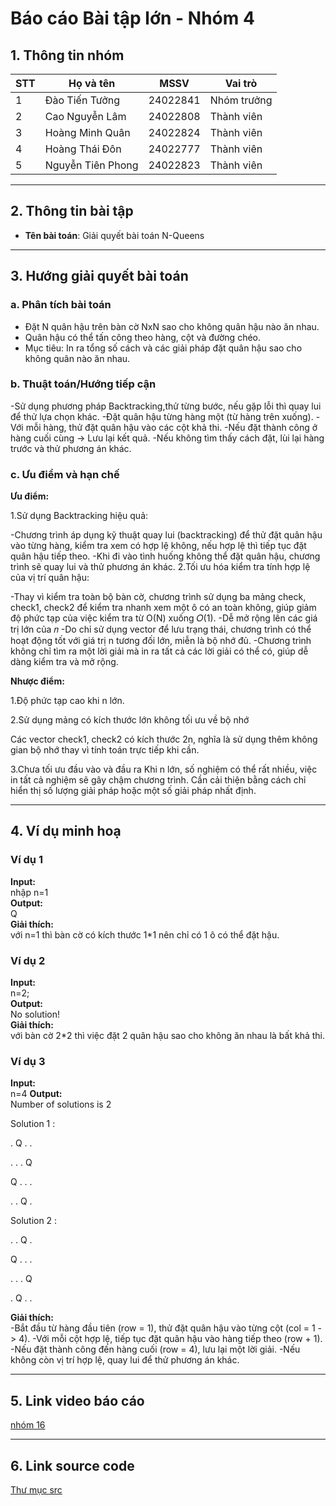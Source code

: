 # Báo cáo Bài tập lớn - Nhóm 4

## 1. Thông tin nhóm
| STT | Họ và tên | MSSV | Vai trò |
|---|---|---|---|
| 1 | Đào Tiến Tưởng | 24022841 | Nhóm trưởng |
| 2 | Cao Nguyễn Lâm | 24022808 | Thành viên |
| 3 | Hoàng Minh Quân | 24022824 | Thành viên |
| 4 | Hoàng Thái Đôn | 24022777 | Thành viên |
| 5 | Nguyễn Tiên Phong | 24022823 | Thành viên |

---

## 2. Thông tin bài tập
- **Tên bài toán**: Giải quyết bài toán N-Queens

---

## 3. Hướng giải quyết bài toán

### a. Phân tích bài toán
- Đặt N quân hậu trên bàn cờ NxN sao cho không quân hậu nào ăn nhau.
- Quân hậu có thể tấn công theo hàng, cột và đường chéo.
- Mục tiêu: In ra tổng số cách và các giải pháp đặt quân hậu sao cho không quân nào ăn nhau.
### b. Thuật toán/Hướng tiếp cận
-Sử dụng phương pháp Backtracking,thử từng bước, nếu gặp lỗi thì quay lui để thử lựa chọn khác.
-Đặt quân hậu từng hàng một (từ hàng trên xuống).
-Với mỗi hàng, thử đặt quân hậu vào các cột khả thi.
-Nếu đặt thành công ở hàng cuối cùng → Lưu lại kết quả.
-Nếu không tìm thấy cách đặt, lùi lại hàng trước và thử phương án khác.
### c. Ưu điểm và hạn chế
**Ưu điểm:**

1.Sử dụng Backtracking hiệu quả:

-Chương trình áp dụng kỹ thuật quay lui (backtracking) để thử đặt quân hậu vào từng hàng, kiểm tra xem có hợp lệ không, nếu hợp lệ thì tiếp tục đặt quân hậu tiếp theo.
-Khi đi vào tình huống không thể đặt quân hậu, chương trình sẽ quay lui và thử phương án khác.
2.Tối ưu hóa kiểm tra tính hợp lệ của vị trí quân hậu:

-Thay vì kiểm tra toàn bộ bàn cờ, chương trình sử dụng ba mảng check, check1, check2 để kiểm tra nhanh xem một ô có an toàn không, giúp giảm độ phức tạp của việc kiểm tra từ O(N) xuống 𝑂(1).
-Dễ mở rộng lên các giá trị lớn của 𝑛
-Do chỉ sử dụng vector để lưu trạng thái, chương trình có thể hoạt động tốt với giá trị n tương đối lớn, miễn là bộ nhớ đủ.
-Chương trình không chỉ tìm ra một lời giải mà in ra tất cả các lời giải có thể có, giúp dễ dàng kiểm tra và mở rộng.

**Nhược điểm:**

1.Độ phức tạp cao khi n lớn.

2.Sử dụng mảng có kích thước lớn không tối ưu về bộ nhớ

Các vector check1, check2 có kích thước 2n, nghĩa là sử dụng thêm không gian bộ nhớ thay vì tính toán trực tiếp khi cần.

3.Chưa tối ưu đầu vào và đầu ra
Khi n lớn, số nghiệm có thể rất nhiều, việc in tất cả nghiệm sẽ gây chậm chương trình. Cần cải thiện bằng cách chỉ hiển thị số lượng giải pháp hoặc một số giải pháp nhất định.

---

## 4. Ví dụ minh hoạ
### Ví dụ 1
**Input:**  
nhập n=1  
**Output:**  
Q  
**Giải thích:**  
với n=1 thì bàn cờ có kích thước 1*1 nên chỉ có 1 ô có thể đặt hậu.

### Ví dụ 2
**Input:**  
n=2;  
**Output:**  
No solution!  
**Giải thích:**  
với bàn cờ 2*2 thì việc đặt 2 quân hậu sao cho không ăn nhau là bất khả thi.
### Ví dụ 3
**Input:**  
n=4
**Output:**  
Number of solutions is 2

Solution 1 :

. Q . .

. . . Q

Q . . .

. . Q .


Solution 2 :

. . Q .

Q . . .

. . . Q

. Q . .


**Giải thích:**  
-Bắt đầu từ hàng đầu tiên (row = 1), thử đặt quân hậu vào từng cột (col = 1 -> 4).
-Với mỗi cột hợp lệ, tiếp tục đặt quân hậu vào hàng tiếp theo (row + 1).
-Nếu đặt thành công đến hàng cuối (row = 4), lưu lại một lời giải.
-Nếu không còn vị trí hợp lệ, quay lui  để thử phương án khác.

---

## 5. Link video báo cáo
[nhóm 16](https://drive.google.com/drive/folders/1d0jQz7ommfel0_4TNOe4b7buV-_0rSv9?usp=sharing)

---

## 6. Link source code
[Thư mục src](./src)

